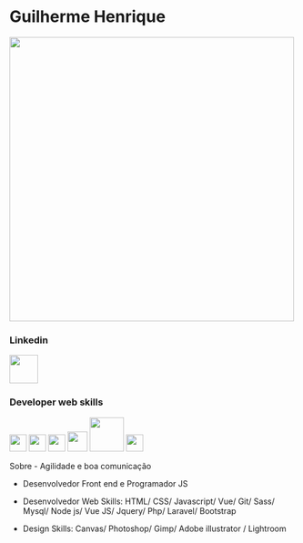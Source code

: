 <h1>Guilherme Henrique</h1>
<link rel="shortcut icon" href="https://2sxc.org/Portals/0/adam/Content/4IqBjx3pXEC7a7-fVX2GBQ/Image/github-logo.png?w=1080&scale=both&quality=50" type="image/x-icon">
<img  width="500px" src="https://www.dharmishi.com/img/vectors/developer.png" alt="">



<h3>Linkedin</h3>

<a href="linkedin.com/in/guilherme-henrique-1a773a263/" target="_blank"><img  width="50px" src="https://static.vecteezy.com/system/resources/previews/018/930/587/non_2x/linkedin-logo-linkedin-icon-transparent-free-png.png" alt=""></a>

<h3>Developer web skills</h3>
<section display = block><img width="30px" src="https://cdn.iconscout.com/icon/free/png-512/javascript-2752148-2284965.png" alt="">
<img width="30px" src="https://cdn-icons-png.flaticon.com/512/732/732212.png" alt="">
  <img width="30px" src="https://cdn.freebiesupply.com/logos/large/2x/vue-9-logo-png-transparent.png" alt="">
  <img width="35px" src="https://pluspng.com/img-png/bootstrap-logo-vector-png-bem-with-bootstrap-bootstrap-logo-1024.png" alt="">
    <img width="60px" src="https://pngimg.com/uploads/mysql/mysql_PNG35.png" alt="">
<img width="30px" src="https://cdn.iconscout.com/icon/free/png-128/css-131-722685.png" alt=""></section>

<p>Sobre
- Agilidade e boa comunicação

- Desenvolvedor Front end e Programador JS

- Desenvolvedor Web Skills: HTML/ CSS/ Javascript/ Vue/ Git/ Sass/ Mysql/ Node js/ Vue JS/ Jquery/ Php/ Laravel/ Bootstrap

- Design Skills: Canvas/ Photoshop/ Gimp/ Adobe illustrator / Lightroom</p>
